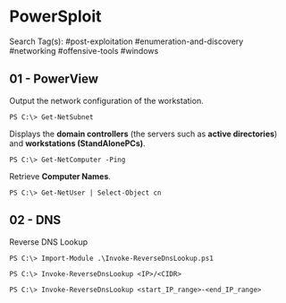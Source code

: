 # PowerSploit

Search Tag(s): #post-exploitation #enumeration-and-discovery #networking #offensive-tools #windows

## 01 - PowerView

Output the network configuration of the workstation.

```
PS C:\> Get-NetSubnet
```

Displays the **domain controllers** (the servers such as **active directories**) and **workstations (StandAlonePCs)**.

```
PS C:\> Get-NetComputer -Ping
```

Retrieve **Computer Names**.

```
PS C:\> Get-NetUser | Select-Object cn
```

## 02 - DNS

 Reverse DNS Lookup

```
PS C:\> Import-Module .\Invoke-ReverseDnsLookup.ps1

PS C:\> Invoke-ReverseDnsLookup <IP>/<CIDR>

PS C:\> Invoke-ReverseDnsLookup <start_IP_range>-<end_IP_range>
```
